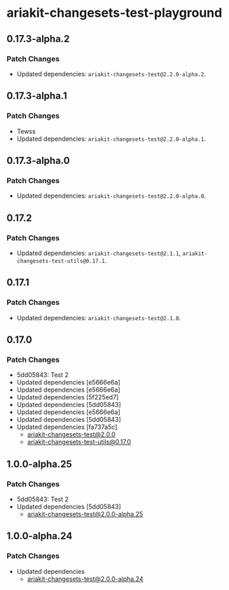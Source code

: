 # ariakit-changesets-test-playground

## 0.17.3-alpha.2

### Patch Changes

- Updated dependencies: `ariakit-changesets-test@2.2.0-alpha.2`.

## 0.17.3-alpha.1

### Patch Changes

- Tewss
- Updated dependencies: `ariakit-changesets-test@2.2.0-alpha.1`.

## 0.17.3-alpha.0

### Patch Changes

- Updated dependencies: `ariakit-changesets-test@2.2.0-alpha.0`.

## 0.17.2

### Patch Changes

- Updated dependencies: `ariakit-changesets-test@2.1.1`, `ariakit-changesets-test-utils@0.17.1`.

## 0.17.1

### Patch Changes

- Updated dependencies: `ariakit-changesets-test@2.1.0`.

## 0.17.0

### Patch Changes

- 5dd05843: Test 2
- Updated dependencies [e5666e6a]
- Updated dependencies [e5666e6a]
- Updated dependencies [5f225ed7]
- Updated dependencies [5dd05843]
- Updated dependencies [e5666e6a]
- Updated dependencies [5dd05843]
- Updated dependencies [fa737a5c]
  - ariakit-changesets-test@2.0.0
  - ariakit-changesets-test-utils@0.17.0

## 1.0.0-alpha.25

### Patch Changes

- 5dd05843: Test 2
- Updated dependencies [5dd05843]
  - ariakit-changesets-test@2.0.0-alpha.25

## 1.0.0-alpha.24

### Patch Changes

- Updated dependencies
  - ariakit-changesets-test@2.0.0-alpha.24

